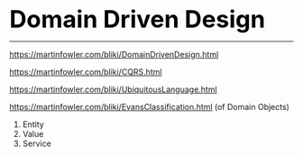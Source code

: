 **<span style="font-size:3em;color:black">Domain Driven Design</span>**
***

https://martinfowler.com/bliki/DomainDrivenDesign.html

https://martinfowler.com/bliki/CQRS.html

https://martinfowler.com/bliki/UbiquitousLanguage.html

https://martinfowler.com/bliki/EvansClassification.html (of Domain Objects)
1. Entity
2. Value
3. Service
